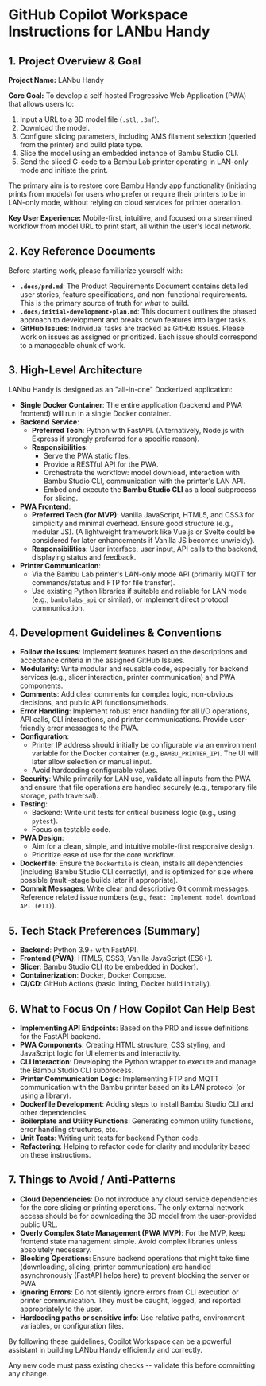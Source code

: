 # GitHub Copilot Workspace Instructions for LANbu Handy

## 1. Project Overview & Goal

**Project Name:** LANbu Handy

**Core Goal:** To develop a self-hosted Progressive Web Application (PWA) that allows users to:
1.  Input a URL to a 3D model file (`.stl`, `.3mf`).
2.  Download the model.
3.  Configure slicing parameters, including AMS filament selection (queried from the printer) and build plate type.
4.  Slice the model using an embedded instance of Bambu Studio CLI.
5.  Send the sliced G-code to a Bambu Lab printer operating in LAN-only mode and initiate the print.

The primary aim is to restore core Bambu Handy app functionality (initiating prints from models) for users who prefer or require their printers to be in LAN-only mode, without relying on cloud services for printer operation.

**Key User Experience:** Mobile-first, intuitive, and focused on a streamlined workflow from model URL to print start, all within the user's local network.

## 2. Key Reference Documents

Before starting work, please familiarize yourself with:
* **`.docs/prd.md`**: The Product Requirements Document contains detailed user stories, feature specifications, and non-functional requirements. This is the primary source of truth for *what* to build.
* **`.docs/initial-development-plan.md`**: This document outlines the phased approach to development and breaks down features into larger tasks.
* **GitHub Issues**: Individual tasks are tracked as GitHub Issues. Please work on issues as assigned or prioritized. Each issue should correspond to a manageable chunk of work.

## 3. High-Level Architecture

LANbu Handy is designed as an "all-in-one" Dockerized application:

* **Single Docker Container**: The entire application (backend and PWA frontend) will run in a single Docker container.
* **Backend Service**:
    * **Preferred Tech**: Python with FastAPI. (Alternatively, Node.js with Express if strongly preferred for a specific reason).
    * **Responsibilities**:
        * Serve the PWA static files.
        * Provide a RESTful API for the PWA.
        * Orchestrate the workflow: model download, interaction with Bambu Studio CLI, communication with the printer's LAN API.
        * Embed and execute the **Bambu Studio CLI** as a local subprocess for slicing.
* **PWA Frontend**:
    * **Preferred Tech (for MVP)**: Vanilla JavaScript, HTML5, and CSS3 for simplicity and minimal overhead. Ensure good structure (e.g., modular JS). (A lightweight framework like Vue.js or Svelte could be considered for later enhancements if Vanilla JS becomes unwieldy).
    * **Responsibilities**: User interface, user input, API calls to the backend, displaying status and feedback.
* **Printer Communication**:
    * Via the Bambu Lab printer's LAN-only mode API (primarily MQTT for commands/status and FTP for file transfer).
    * Use existing Python libraries if suitable and reliable for LAN mode (e.g., `bambulabs_api` or similar), or implement direct protocol communication.

## 4. Development Guidelines & Conventions

* **Follow the Issues**: Implement features based on the descriptions and acceptance criteria in the assigned GitHub Issues.
* **Modularity**: Write modular and reusable code, especially for backend services (e.g., slicer interaction, printer communication) and PWA components.
* **Comments**: Add clear comments for complex logic, non-obvious decisions, and public API functions/methods.
* **Error Handling**: Implement robust error handling for all I/O operations, API calls, CLI interactions, and printer communications. Provide user-friendly error messages to the PWA.
* **Configuration**:
    * Printer IP address should initially be configurable via an environment variable for the Docker container (e.g., `BAMBU_PRINTER_IP`). The UI will later allow selection or manual input.
    * Avoid hardcoding configurable values.
* **Security**: While primarily for LAN use, validate all inputs from the PWA and ensure that file operations are handled securely (e.g., temporary file storage, path traversal).
* **Testing**:
    * Backend: Write unit tests for critical business logic (e.g., using `pytest`).
    * Focus on testable code.
* **PWA Design**:
    * Aim for a clean, simple, and intuitive mobile-first responsive design.
    * Prioritize ease of use for the core workflow.
* **Dockerfile**: Ensure the `Dockerfile` is clean, installs all dependencies (including Bambu Studio CLI correctly), and is optimized for size where possible (multi-stage builds later if appropriate).
* **Commit Messages**: Write clear and descriptive Git commit messages. Reference related issue numbers (e.g., `feat: Implement model download API (#11)`).

## 5. Tech Stack Preferences (Summary)

* **Backend**: Python 3.9+ with FastAPI.
* **Frontend (PWA)**: HTML5, CSS3, Vanilla JavaScript (ES6+).
* **Slicer**: Bambu Studio CLI (to be embedded in Docker).
* **Containerization**: Docker, Docker Compose.
* **CI/CD**: GitHub Actions (basic linting, Docker build initially).

## 6. What to Focus On / How Copilot Can Help Best

* **Implementing API Endpoints**: Based on the PRD and issue definitions for the FastAPI backend.
* **PWA Components**: Creating HTML structure, CSS styling, and JavaScript logic for UI elements and interactivity.
* **CLI Interaction**: Developing the Python wrapper to execute and manage the Bambu Studio CLI subprocess.
* **Printer Communication Logic**: Implementing FTP and MQTT communication with the Bambu printer based on its LAN protocol (or using a library).
* **Dockerfile Development**: Adding steps to install Bambu Studio CLI and other dependencies.
* **Boilerplate and Utility Functions**: Generating common utility functions, error handling structures, etc.
* **Unit Tests**: Writing unit tests for backend Python code.
* **Refactoring**: Helping to refactor code for clarity and modularity based on these instructions.

## 7. Things to Avoid / Anti-Patterns

* **Cloud Dependencies**: Do not introduce any cloud service dependencies for the core slicing or printing operations. The only external network access should be for downloading the 3D model from the user-provided public URL.
* **Overly Complex State Management (PWA MVP)**: For the MVP, keep frontend state management simple. Avoid complex libraries unless absolutely necessary.
* **Blocking Operations**: Ensure backend operations that might take time (downloading, slicing, printer communication) are handled asynchronously (FastAPI helps here) to prevent blocking the server or PWA.
* **Ignoring Errors**: Do not silently ignore errors from CLI execution or printer communication. They must be caught, logged, and reported appropriately to the user.
* **Hardcoding paths or sensitive info**: Use relative paths, environment variables, or configuration files.

By following these guidelines, Copilot Workspace can be a powerful assistant in building LANbu Handy efficiently and correctly.

Any new code must pass existing checks -- validate this before committing any change.
